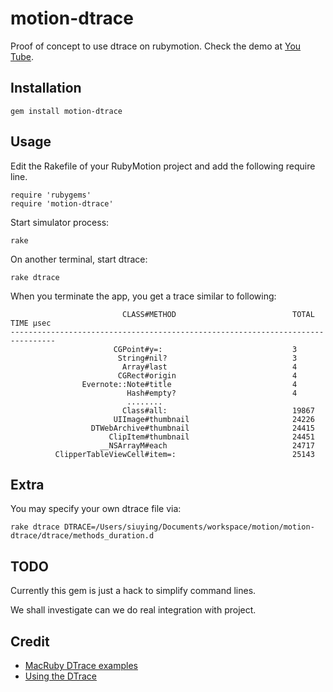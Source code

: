 motion-dtrace
=============

Proof of concept to use dtrace on rubymotion. Check the demo at [You Tube](https://github.com/siuying/motion-dtrace).

Installation
------------

```
gem install motion-dtrace
```

Usage
-----

Edit the Rakefile of your RubyMotion project and add the following require line.
```
require 'rubygems'
require 'motion-dtrace'
```

Start simulator process:
```
rake
```

On another terminal, start dtrace:
```
rake dtrace
```

When you terminate the app, you get a trace similar to following:

```
                         CLASS#METHOD                          TOTAL TIME µsec
--------------------------------------------------------------------------------
                       CGPoint#y=:                             3
                        String#nil?                            3
                         Array#last                            4
                        CGRect#origin                          4
                Evernote::Note#title                           4
                          Hash#empty?                          4
                          ........
                         Class#all:                            19867
                       UIImage#thumbnail                       24226
                  DTWebArchive#thumbnail                       24415
                      ClipItem#thumbnail                       24451
                    __NSArrayM#each                            24717
          ClipperTableViewCell#item=:                          25143
```

Extra
-----

You may specify your own dtrace file via: 
```
rake dtrace DTRACE=/Users/siuying/Documents/workspace/motion/motion-dtrace/dtrace/methods_duration.d
```


TODO
----

Currently this gem is just a hack to simplify command lines. 

We shall investigate can we do real integration with project.

Credit
------

- [MacRuby DTrace examples](https://github.com/MacRuby/MacRuby/tree/master/sample-macruby/DTrace)
- [Using the DTrace](http://watson1978.github.com/MacRuby-DoJo/blog/2012/04/15/dtrace/)
